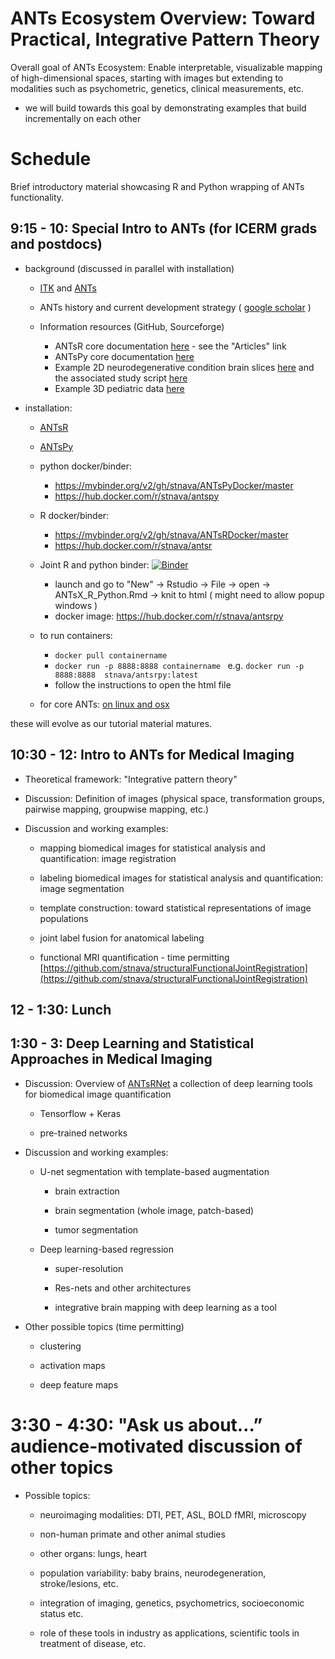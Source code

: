 # ANTs Ecosystem Overview: Toward Practical, Integrative Pattern Theory

Overall goal of ANTs Ecosystem:  Enable interpretable, visualizable mapping of high-dimensional spaces, starting with images but extending to modalities such as psychometric, genetics, clinical measurements, etc.

* we will build towards this goal by demonstrating examples that build incrementally on each other


# Schedule

Brief introductory material showcasing R and Python wrapping of ANTs functionality.

## 9:15 - 10: Special Intro to ANTs (for ICERM grads and postdocs)

* background (discussed in parallel with installation)

    * [ITK](https://github.com/InsightSoftwareConsortium/ITK) and [ANTs](https://github.com/ANTsX/ANTs)
 
    * ANTs history and current development strategy ( [google scholar](https://scholar.google.com/scholar?hl=en&as_sdt=0%2C30&q=%22Nicholas+tustison%22+or+%22Brian+avants%22&btnG=) )

    * Information resources (GitHub, Sourceforge)
        * ANTsR core documentation [here](https://antsx.github.io/ANTsR/) - see the "Articles" link
        * ANTsPy core documentation [here](https://github.com/ANTsX/ANTsPy/tree/master/tutorials)
        * Example 2D neurodegenerative condition brain slices [here](https://figshare.com/articles/2D_brain_mapping_and_statistical_analysis_study/5280712) and the associated study script [here](https://github.com/stnava/ANTsTutorial/blob/master/registration/ndgenStudy.Rmd)
        * Example 3D pediatric data [here](https://figshare.com/articles/PTBP_Nifti/1190933)

* installation:

    * [ANTsR](https://github.com/ANTsX/ANTsR)

    * [ANTsPy](https://github.com/ANTsX/ANTsPy)
    
    * python docker/binder: 
        * https://mybinder.org/v2/gh/stnava/ANTsPyDocker/master
        * https://hub.docker.com/r/stnava/antspy

    * R docker/binder: 
        * https://mybinder.org/v2/gh/stnava/ANTsRDocker/master
        * https://hub.docker.com/r/stnava/antsr
    
    * Joint R and python binder: [![Binder](https://mybinder.org/badge_logo.svg)](https://mybinder.org/v2/gh/stnava/ANTsRPy/master)
        * launch and go to "New" -> Rstudio -> File -> open -> ANTsX_R_Python.Rmd -> knit to html ( might need to allow popup windows )
        * docker image:  https://hub.docker.com/r/stnava/antsrpy
        
    * to run containers: 
        * `docker pull containername`
        * `docker run -p 8888:8888 containername ` e.g. `docker run -p 8888:8888  stnava/antsrpy:latest`
        * follow the instructions to open the html file

    * for core ANTs:  [on linux and osx](https://github.com/ANTsX/ANTs/wiki/Compiling-ANTs-on-Linux-and-Mac-OS)

these will evolve as our tutorial material matures.

## 10:30 - 12: Intro to ANTs for Medical Imaging

* Theoretical framework: "Integrative pattern theory"

* Discussion:  Definition of images (physical space, transformation groups, pairwise mapping, groupwise mapping, etc.)

* Discussion and working examples:  

    * mapping biomedical images for statistical analysis and quantification: image registration

    * labeling biomedical images for statistical analysis and quantification: image segmentation

    * template construction: toward statistical representations of image populations 

    * joint label fusion for anatomical labeling

    * functional MRI quantification - time permitting [https://github.com/stnava/structuralFunctionalJointRegistration](https://github.com/stnava/structuralFunctionalJointRegistration)

## 12 - 1:30: Lunch

## 1:30 - 3: Deep Learning and Statistical Approaches in Medical Imaging

* Discussion:  Overview of [ANTsRNet](https://github.com/ANTsX/ANTsRNet) a collection of deep learning tools for biomedical image quantification

    * Tensorflow + Keras

    * pre-trained networks

* Discussion and working examples:  

    * U-net segmentation with template-based augmentation

       * brain extraction
 
       * brain segmentation (whole image, patch-based)

       * tumor segmentation

    * Deep learning-based regression

       * super-resolution

       * Res-nets and other architectures
       
       * integrative brain mapping with deep learning as a tool

* Other possible topics (time permitting)

    * clustering

    * activation maps

    * deep feature maps

# 3:30 - 4:30: "Ask us about…” audience-motivated discussion of other topics

* Possible topics:

    * neuroimaging modalities:  DTI, PET, ASL, BOLD fMRI, microscopy

    * non-human primate and other animal studies

    * other organs:  lungs, heart

    * population variability:  baby brains, neurodegeneration, stroke/lesions, etc.

    * integration of imaging, genetics, psychometrics, socioeconomic status etc.

    * role of these tools in industry as applications, scientific tools in treatment of disease, etc.

